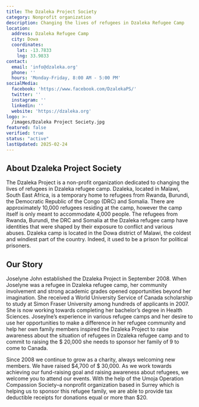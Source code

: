 ```yaml
---
title: The Dzaleka Project Society
category: Nonprofit organization
description: Changing the lives of refugees in Dzaleka Refugee Camp
location:
  address: Dzaleka Refugee Camp
  city: Dowa
  coordinates:
    lat: -13.7833
    lng: 33.9833
contact:
  email: 'info@dzaleka.org'
  phone: ''
  hours: 'Monday-Friday, 8:00 AM - 5:00 PM'
socialMedia:
  facebook: 'https://www.facebook.com/DzalekaPS/'
  twitter: ''
  instagram: ''
  linkedin: ''
  website: 'https://dzaleka.org'
logo: >-
  /images/Dzaleka Project Society.jpg
featured: false
verified: true
status: "active"
lastUpdated: 2025-02-24
---
```


## About Dzaleka Project Society

The Dzaleka Project is a non-profit organization dedicated to changing the lives of refugees in Dzaleka refugee camp. Dzaleka, located in Malawi, South East Africa,  is a temporary home to refugees from Rwanda, Burundi, the Democratic Republic of the Congo (DRC) and Somalia. There are approximately 10,000 refugees residing at the camp, however the camp itself is only meant to accommodate 4,000 people. The refugees from Rwanda, Burundi, the DRC and Somalia at the Dzaleka refugee camp have identities that were shaped by their exposure to conflict and various abuses. Dzaleka camp is located in the Dowa district of Malawi, the coldest and windiest part of the country. Indeed, it used to be a prison for political prisoners.

## Our Story

Joselyne John established the Dzaleka Project in September 2008. When Joselyne was a refugee in Dzaleka refugee camp, her community involvement and strong  academic grades opened opportunities beyond her imagination. She received a World University Service of Canada scholarship to study at Simon Fraser University among hundreds of applicants in 2007. She is now working towards completing her bachelor’s degree in Health Sciences. Joseylne’s experience in various refugee camps and her desire to use her opportunities to make a difference in her refugee community and help her own family members inspired the Dzaleka Project to raise awareness about the situation of refugees in Dzaleka refugee camp and to commit to raising the $ 20,000 she needs to sponsor her family of 9 to come to Canada.

Since 2008 we continue to  grow as a charity, always welcoming new members. We have raised $4,700 of $ 30,000. As we work towards achieving our fund-raising goal and raising awareness about refugees, we welcome you to attend our events. With the help of  the Umoja Operation Compassion Society–a nonprofit organization based in Surrey which is helping  us to sponsor  this refugee family, we are able to provide tax deductible receipts for donations equal or more than $20.